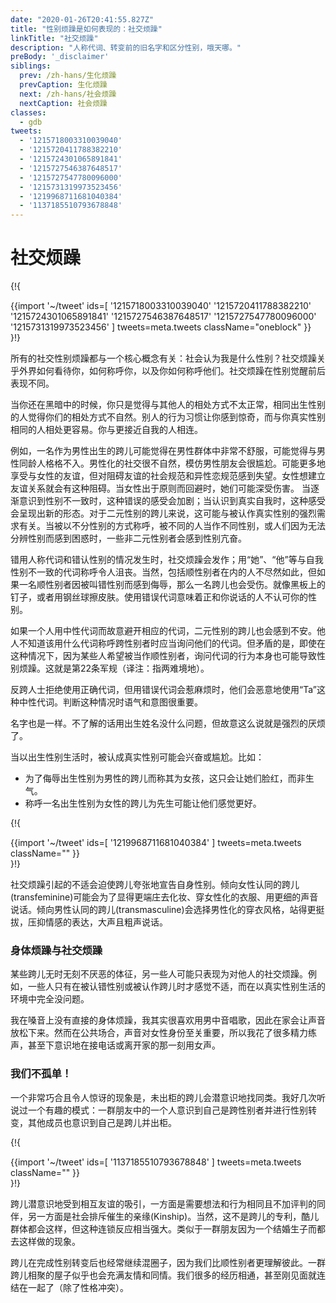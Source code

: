 ```yaml
---
date: "2020-01-26T20:41:55.827Z"
title: "性别烦躁是如何表现的：社交烦躁"
linkTitle: "社交烦躁"
description: "人称代词、转变前的旧名字和区分性别，哦天哪。"
preBody: '_disclaimer'
siblings:
  prev: /zh-hans/生化烦躁
  prevCaption: 生化烦躁
  next: /zh-hans/社会烦躁
  nextCaption: 社会烦躁
classes:
  - gdb
tweets:
  - '1215718003310039040'
  - '1215720411788382210'
  - '1215724301065891841'
  - '1215727546387648517'
  - '1215727547780096000'
  - '1215731319973523456'
  - '1219968711681040384'
  - '1137185510793678848'
---
```


# 社交烦躁

{!{ <div class="gutter">{{import '~/tweet' ids=[
  '1215718003310039040'
  '1215720411788382210'
  '1215724301065891841'
  '1215727546387648517'
  '1215727547780096000'
  '1215731319973523456'
] tweets=meta.tweets className="oneblock" }} </div> }!}

所有的社交性别烦躁都与一个核心概念有关：社会认为我是什么性别？社交烦躁关乎外界如何看待你，如何称呼你，以及你如何称呼他们。社交烦躁在性别觉醒前后表现不同。

当你还在黑暗中的时候，你只是觉得与其他人的相处方式不太正常，相同出生性别的人觉得你们的相处方式不自然。别人的行为习惯让你感到惊奇，而与你真实性别相同的人相处更容易。你与更接近自我的人相连。

例如，一名作为男性出生的跨儿可能觉得在男性群体中非常不舒服，可能觉得与男性同龄人格格不入。男性化的社交很不自然，模仿男性朋友会很尴尬。可能更多地享受与女性的友谊，但对阻碍友谊的社会规范和异性恋规范感到失望。女性想建立友谊关系就会有这种阻碍。当女性出于原则而回避时，她们可能深受伤害。
当逐渐意识到性别不一致时，这种错误的感受会加剧；当认识到真实自我时，这种感受会呈现出新的形态。对于二元性别的跨儿来说，这可能与被认作真实性别的强烈需求有关。当被以不分性别的方式称呼，被不同的人当作不同性别，或人们因为无法分辨性别而感到困惑时，一些非二元性别者会感到性别亢奋。

错用人称代词和错认性别的情况发生时，社交烦躁会发作；用“她”、“他”等与自我性别不一致的代词称呼令人沮丧。当然，包括顺性别者在内的人不尽然如此，但如果一名顺性别者因被叫错性别而感到侮辱，那么一名跨儿也会受伤。就像黑板上的钉子，或者用钢丝球擦皮肤。使用错误代词意味着正和你说话的人不认可你的性别。

如果一个人用中性代词而故意避开相应的代词，二元性别的跨儿也会感到不安。他人不知道该用什么代词称呼跨性别者时应当询问他们的代词。但矛盾的是，即使在这种情况下，因为某些人希望被当作顺性别者，询问代词的行为本身也可能导致性别烦躁。这就是第22条军规（译注：指两难境地）。

反跨人士拒绝使用正确代词，但用错误代词会惹麻烦时，他们会恶意地使用“Ta”这种中性代词。判断这种情况时语气和意图很重要。

名字也是一样。不了解的话用出生姓名没什么问题，但故意这么说就是强烈的厌烦了。

当以出生性别生活时，被认成真实性别可能会兴奋或尴尬。比如：

- 为了侮辱出生性别为男性的跨儿而称其为女孩，这只会让她们脸红，而非生气。
- 称呼一名出生性别为女性的跨儿为先生可能让他们感觉更好。

{!{ <div class="gutter">{{import '~/tweet' ids=[
  '1219968711681040384'
] tweets=meta.tweets className="" }} </div> }!}

社交烦躁引起的不适会迫使跨儿夸张地宣告自身性别。倾向女性认同的跨儿(transfeminine)可能会为了显得更端庄去化妆、穿女性化的衣服、用更细的声音说话。倾向男性认同的跨儿(transmasculine)会选择男性化的穿衣风格，站得更挺拔，压抑情感的表达，大声且粗声说话。

### 身体烦躁与社交烦躁

某些跨儿无时无刻不厌恶的体征，另一些人可能只表现为对他人的社交烦躁。例如，一些人只有在被认错性别或被认作跨儿时才感觉不适，而在以真实性别生活的环境中完全没问题。

我在嗓音上没有直接的身体烦躁，我其实很喜欢用男中音唱歌，因此在家会让声音放松下来。然而在公共场合，声音对女性身份至关重要，所以我花了很多精力练声，甚至下意识地在接电话或离开家的那一刻用女声。

### 我们不孤单！

一个非常巧合且令人惊讶的现象是，未出柜的跨儿会潜意识地找同类。我好几次听说过一个有趣的模式：一群朋友中的一个人意识到自己是跨性别者并进行性别转变，其他成员也意识到自己是跨儿并出柜。

{!{ <div class="gutter">{{import '~/tweet' ids=[
  '1137185510793678848'
] tweets=meta.tweets className="" }} </div> }!}

跨儿潜意识地受到相互友谊的吸引，一方面是需要想法和行为相同且不加评判的同伴，另一方面是社会排斥催生的亲缘(Kinship)。当然，这不是跨儿的专利，酷儿群体都会这样，但这种连锁反应相当强大。类似于一群朋友因为一个结婚生子而都去这样做的现象。

跨儿在完成性别转变后也经常继续混圈子，因为我们比顺性别者更理解彼此。一群跨儿相聚的屋子似乎也会充满友情和同情。我们很多的经历相通，甚至刚见面就连结在一起了（除了性格冲突）。
